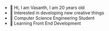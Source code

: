- 👋 Hi, I am Vasanth, I am 20 years old
- 💞️ Interested in developing new creative things
- 👀 Computer Science Engineering Student
- 🌱 Learning Front End Development

<!---
Vasanthvvb/Vasanthvvb is a ✨ special ✨ repository because its `README.md` (this file) appears on your GitHub profile.
You can click the Preview link to take a look at your changes.
--->
